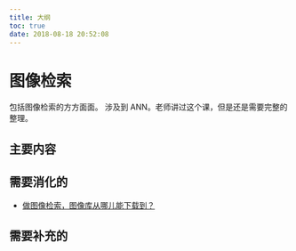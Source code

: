 ```yaml
---
title: 大纲
toc: true
date: 2018-08-18 20:52:08
---
```


# 图像检索


包括图像检索的方方面面。
涉及到 ANN。老师讲过这个课，但是还是需要完整的整理。


## 主要内容





## 需要消化的

- [做图像检索，图像库从哪儿能下载到？](https://www.zhihu.com/question/25039851)


## 需要补充的
